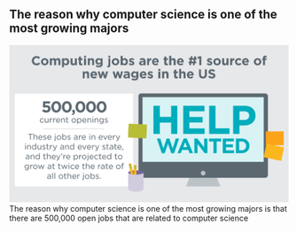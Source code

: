 ## The reason why computer science is one of the most growing majors
![stats_image](https://github.com/jeed123456789/first_assignment/blob/master/Slide6_Computing_Jobs.png)
The reason why computer science is one of the most growing majors is that there are 500,000 open jobs that are related to computer science
